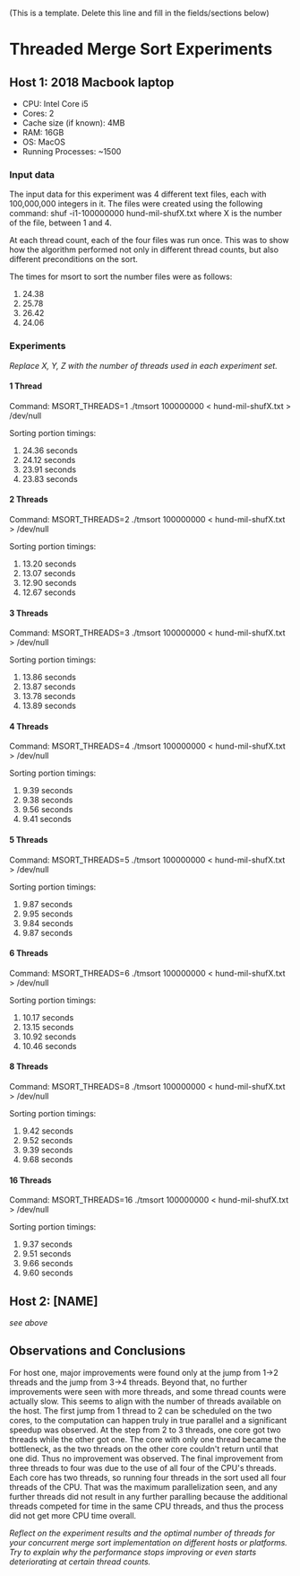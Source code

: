 (This is a template. Delete this line and fill in the fields/sections below)
# Threaded Merge Sort Experiments


## Host 1: 2018 Macbook laptop

- CPU: Intel Core i5
- Cores: 2
- Cache size (if known): 4MB
- RAM: 16GB
- OS: MacOS
- Running Processes: ~1500

### Input data

The input data for this experiment was 4 different text files, each with 100,000,000 integers in it.
The files were created using the following command:
shuf -i1-100000000 hund-mil-shufX.txt
where X is the number of the file, between 1 and 4. 

At each thread count, each of the four files was run once. This was to show how the algorithm performed
not only in different thread counts, but also different preconditions on the sort.

The times for msort to sort the number files were as follows:
1. 24.38
2. 25.78
3. 26.42
4. 24.06

### Experiments

*Replace X, Y, Z with the number of threads used in each experiment set.*

#### 1 Thread

Command: MSORT_THREADS=1 ./tmsort 100000000 < hund-mil-shufX.txt > /dev/null 

Sorting portion timings:

1. 24.36 seconds
2. 24.12 seconds
3. 23.91 seconds
4. 23.83 seconds

#### 2 Threads

Command: MSORT_THREADS=2 ./tmsort 100000000 < hund-mil-shufX.txt > /dev/null 

Sorting portion timings:

1. 13.20 seconds
2. 13.07 seconds
3. 12.90 seconds
4. 12.67 seconds

#### 3 Threads

Command: MSORT_THREADS=3 ./tmsort 100000000 < hund-mil-shufX.txt > /dev/null 

Sorting portion timings:

1. 13.86 seconds
2. 13.87 seconds
3. 13.78 seconds
4. 13.89 seconds

#### 4 Threads

Command: MSORT_THREADS=4 ./tmsort 100000000 < hund-mil-shufX.txt > /dev/null

Sorting portion timings:

1. 9.39 seconds
2. 9.38 seconds
3. 9.56 seconds
4. 9.41 seconds

#### 5 Threads

Command: MSORT_THREADS=5 ./tmsort 100000000 < hund-mil-shufX.txt > /dev/null

Sorting portion timings:

1. 9.87 seconds
2. 9.95 seconds
3. 9.84 seconds
4. 9.87 seconds

#### 6 Threads

Command: MSORT_THREADS=6 ./tmsort 100000000 < hund-mil-shufX.txt > /dev/null

Sorting portion timings:

1. 10.17 seconds
2. 13.15 seconds
3. 10.92 seconds
4. 10.46 seconds

#### 8 Threads

Command: MSORT_THREADS=8 ./tmsort 100000000 < hund-mil-shufX.txt > /dev/null

Sorting portion timings:

1. 9.42 seconds
2. 9.52 seconds
3. 9.39 seconds
4. 9.68 seconds

#### 16 Threads

Command: MSORT_THREADS=16 ./tmsort 100000000 < hund-mil-shufX.txt > /dev/null

Sorting portion timings:

1. 9.37 seconds
2. 9.51 seconds
3. 9.66 seconds
4. 9.60 seconds

## Host 2: [NAME]

*see above*


## Observations and Conclusions

For host one, major improvements were found only at the jump from 1->2 threads and
the jump from 3->4 threads. Beyond that, no further improvements were seen with more threads,
and some thread counts were actually slow. This seems to align with the number of threads
available on the host. The first jump from 1 thread to 2 can be scheduled on the two cores, to the computation can happen truly in true parallel and a significant speedup was observed. At the step
from 2 to 3 threads, one core got two threads while the other got one. The core with only one thread became the bottleneck, as the two threads on the other core couldn't return until that one did. 
Thus no improvement was observed. The final improvement from three threads to four was due to the use
of all four of the CPU's threads. Each core has two threads, so running four threads in the sort used all four threads of the CPU. That was the maximum parallelization seen, and any further threads
did not result in any further paralling because the additional threads competed for time
in the same CPU threads, and thus the process did not get more CPU time overall. 

*Reflect on the experiment results and the optimal number of threads for your concurrent merge sort implementation on different hosts or platforms. Try to explain why the performance stops improving or even starts deteriorating at certain thread counts.*


